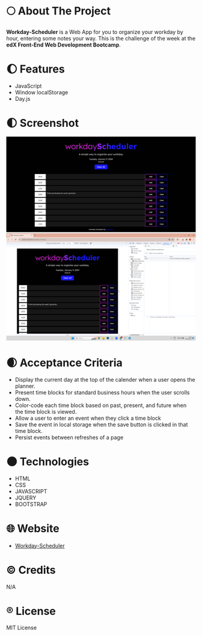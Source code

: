 # :full_moon: About The Project

**Workday-Scheduler** is a Web App for you to organize your workday by hour, entering some notes your way. This is the challenge of the week at the **edX Front-End Web Development Bootcamp**.

# :waxing_gibbous_moon: Features

- JavaScript
- Window localStorage
- Day.js

# :first_quarter_moon: Screenshot

![screenshot 1 of the web app](./assets/imgs/screenshot-one.png)
![screenshot 2 of the web app](./assets/imgs/screenshot-two.png)

# :waxing_crescent_moon: Acceptance Criteria

- Display the current day at the top of the calender when a user opens the planner.
- Present time blocks for standard business hours when the user scrolls down.
- Color-code each time block based on past, present, and future when the time block is viewed.
- Allow a user to enter an event when they click a time block
- Save the event in local storage when the save button is clicked in that time block.
- Persist events between refreshes of a page

# :new_moon: Technologies

- HTML
- CSS
- JAVASCRIPT
- JQUERY
- BOOTSTRAP

# :globe_with_meridians: Website

- [Workday-Scheduler](https://whybruno.github.io/workday-scheduler)

# :copyright: Credits

N/A

# :registered: License

MIT License
